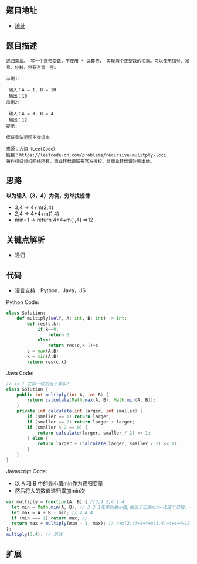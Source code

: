 ## 题目地址

- [地址](https://leetcode-cn.com/problems/recursive-mulitply-lcci/)

## 题目描述

```
递归乘法。 写一个递归函数，不使用 * 运算符， 实现两个正整数的相乘。可以使用加号、减号、位移，但要吝啬一些。

示例1:

 输入：A = 1, B = 10
 输出：10
示例2:

 输入：A = 3, B = 4
 输出：12
提示:

保证乘法范围不会溢出

来源：力扣（LeetCode）
链接：https://leetcode-cn.com/problems/recursive-mulitply-lcci
著作权归领扣网络所有。商业转载请联系官方授权，非商业转载请注明出处。
```

## 思路
**以为输入（3，4）为例，穷举找规律**
- 3,4 -> 4+m(2,4)
- 2,4 -> 4+4+m(1,4)
- min=1 -> return 4+4+m(1,4) =>12

## 关键点解析

- 递归

## 代码

- 语言支持：Python，Java，JS

Python Code:

```python
class Solution:
    def multiply(self, A: int, B: int) -> int:
        def res(c,k):
            if k==0:
                return 0
            else:
                return res(c,k-1)+c
        c = max(A,B)
        k = min(A,B)
        return res(c,k)
```

Java Code:

```java
// << 1 左移一位相当于乘以2
class Solution {
    public int multiply(int A, int B) {
        return calculate(Math.max(A, B), Math.min(A, B));
    }
    private int calculate(int larger, int smaller) {
        if (smaller == 1) return larger;
        if (smaller == 2) return larger + larger;
        if (smaller % 2 == 0) {
            return calculate(larger, smaller / 2) << 1;
        } else {
            return larger + (calculate(larger, smaller / 2) << 1);
        }
    }
}
```

Javascript Code:
- 以 A 和 B 中的最小值min作为递归变量
- 然后将大的数值递归累加min次
```js
var multiply = function(A, B) { //3,4 2,4 1,4
  let min = Math.min(A, B); // 3 2 1先拿到最小值,相当于记录min->1这个过程，一共多少次
  let max = A + B - min; // 4 4 4
  if (min === 1) return max; // 
  return max + multiply(min - 1, max); // 4+m(2,4)=4+4+m(1,4)=4+4+4=12
};
multiply(3,4); // 测试
```


## 扩展
